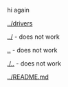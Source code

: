hi again

[../drivers](../drivers)

[../](../) - does not work

[..](..) - does not work

[./..](./..) - does not work

[../README.md](../README.md)
